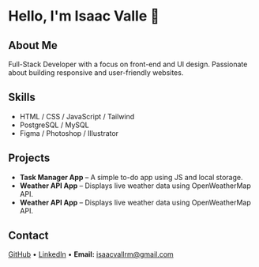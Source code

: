 # Hello, I'm Isaac Valle 👋

## About Me
Full-Stack Developer with a focus on front-end and UI design. Passionate about building responsive and user-friendly websites.

## Skills
- HTML / CSS / JavaScript / Tailwind
- PostgreSQL / MySQL
- Figma / Photoshop / Illustrator

## Projects
- **Task Manager App** – A simple to-do app using JS and local storage.
- **Weather API App** – Displays live weather data using OpenWeatherMap API.
- **Weather API App** – Displays live weather data using OpenWeatherMap API.

## Contact
[GitHub](https://github.com/Isavr17) • [LinkedIn](https://www.linkedin.com/in/isaac-valle-2b3b82322/) • **Email:** isaacvallrm@gmail.com

 
